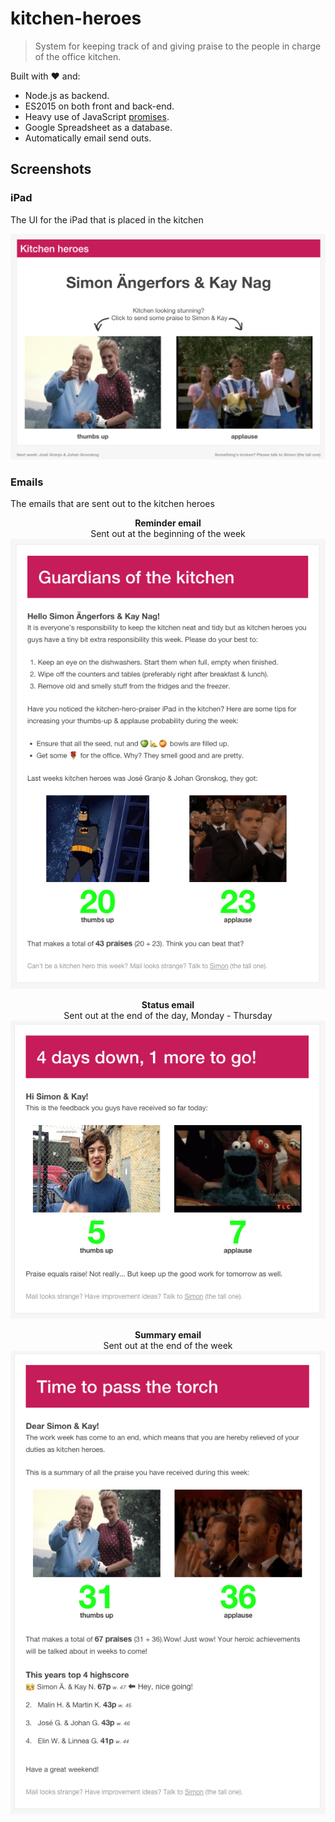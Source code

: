 
# kitchen-heroes

> System for keeping track of and giving praise to the people in charge of the office kitchen.

Built with :heart: and:
* Node.js as backend.
* ES2015 on both front and back-end.
* Heavy use of JavaScript [promises](https://developer.mozilla.org/en/docs/Web/JavaScript/Reference/Global_Objects/Promise).
* Google Spreadsheet as a database.
* Automatically email send outs.

## Screenshots

### iPad
The UI for the iPad that is placed in the kitchen

<p align="center">
  <img width="600" src="promo/ipad.png" alt="" />
</p>

### Emails
The emails that are sent out to the kitchen heroes

<p align="center">
  <strong>Reminder email</strong>
  <br>
  Sent out at the beginning of the week
  <img width="600" src="promo/reminder.png" alt="" />
</p>

<p align="center">
  <strong>Status email</strong>
  <br>
  Sent out at the end of the day, Monday - Thursday
  <img width="600" src="promo/status.png" alt="" />
</p>

<p align="center">
  <strong>Summary email</strong>
  <br>
  Sent out at the end of the week
  <img width="600" src="promo/summary.png" alt="" />
</p>
